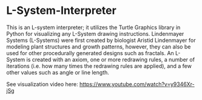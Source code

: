 # L-System-Interpreter

This is an L-system interpreter; it utilizes the Turtle Graphics library in Python for visualizing any L-System drawing instructions. Lindenmayer Systems (L-Systems) were first created by biologist Aristid Lindenmayer for modeling plant structures and growth patterns, however, they can also be used for other procedurally generated designs such as fractals. An L-System is created with an axiom, one or more redrawing rules, a number of iterations (i.e. how many times the redrawing rules are applied), and a few other values such as angle or line length.

See visualization video here: https://www.youtube.com/watch?v=y9346Xr-jSg
